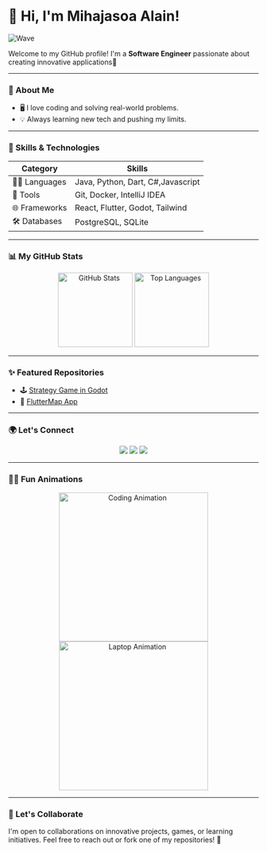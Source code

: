# 👋 Hi, I'm Mihajasoa Alain!  
![Wave](https://media.giphy.com/media/hvRJCLFzcasrR4ia7z/giphy.gif)  

Welcome to my GitHub profile! I'm a **Software Engineer**  passionate about creating innovative applications🚀

---

### 🌟 About Me  

- 🖥️ I love coding and solving real-world problems.   
- 💡 Always learning new tech and pushing my limits.  

---

### 🎯 Skills & Technologies  

| **Category**     | **Skills**                      |  
|-------------------|---------------------------------|  
| 👨‍💻 Languages      | Java, Python, Dart, C#,Javascript         |  
| 🔧 Tools          | Git, Docker, IntelliJ IDEA      |  
| 🌐 Frameworks     | React, Flutter, Godot, Tailwind |  
| 🛠️ Databases      | PostgreSQL, SQLite              |  

---

### 📊 My GitHub Stats  

<div align="center">
  <img src="https://github-readme-stats.vercel.app/api?username=yourusername&show_icons=true&theme=radical" alt="GitHub Stats" height="150" />
  <img src="https://github-readme-stats.vercel.app/api/top-langs/?username=yourusername&layout=compact&theme=radical" alt="Top Languages" height="150" />
</div>  

---

### ✨ Featured Repositories  

- 🕹️ [Strategy Game in Godot](https://github.com/yourusername/strategy-game)  
- 📱 [FlutterMap App](https://github.com/yourusername/fluttermap-app)  

---

### 🌍 Let's Connect  

<p align="center">
  <a href="https://linkedin.com/in/yourprofile"><img src="https://img.shields.io/badge/LinkedIn-%230077B5.svg?style=for-the-badge&logo=linkedin&logoColor=white" /></a>
  <a href="https://twitter.com/yourprofile"><img src="https://img.shields.io/badge/Twitter-%231DA1F2.svg?style=for-the-badge&logo=twitter&logoColor=white" /></a>
  <a href="https://yourportfolio.com"><img src="https://img.shields.io/badge/Portfolio-%23000000.svg?style=for-the-badge&logo=google-chrome&logoColor=white" /></a>
</p>

---

### 🏄‍♂️ Fun Animations  

<p align="center">
  <img src="https://media.giphy.com/media/L1R1tvI9svkIWwpVYr/giphy.gif" width="300" alt="Coding Animation" />
  <img src="https://media.giphy.com/media/RbDKaczqWovIugyJmW/giphy.gif" width="300" alt="Laptop Animation" />
</p>  

---

### 💬 Let's Collaborate  

I'm open to collaborations on innovative projects, games, or learning initiatives. Feel free to reach out or fork one of my repositories! 🌟  
